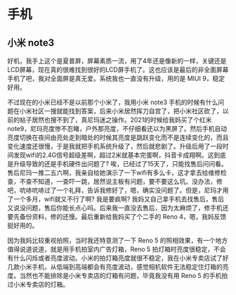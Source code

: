 # 手机

## 小米 note3
好机，我手上这个是夏普屏，屏幕素质一流，用了4年还是像新的一样，关键还是LCD屏幕，现在真的很难找到很好的LCD屏手机了。这也应该是最后的非全面屏幕手机了吧，我对全面屏是真无爱。系统我也一直没有升级，用的是 MIUI 9，稳定好用。

不过现在的小米已经不是以前那个小米了，我用小米 note3 手机的时候有什么问题在小米社区一搜就能找到答案，后来小米居然挥刀自宫了，把小米社区砍了，以前的帖子居然也搜不到了，真尼玛迷之操作。2021的时候给我妈买了个红米note9，尼玛亮度惨不忍睹，户外那亮度，不仔细看还以为黑屏了。然后手机自动亮度切换在夜间由亮处走到暗处的时候其亮度是跳跃变化而不是连续变化的，而且变化速度还很慢，于是我就把手机系统升级了，然后就悲剧了。升级后用了一段时间发现wifi的2.4G信号超级差啊，超过2米就基本完蛋啊，抖音卡成翔啊。这到底是升级导致的还是手机硬件出问题了? 唉，已经过了15天了，只能找售后问问看。售后尼玛一推二五六啊，我亲自给她演示了一下wifi有多么卡，这才拿去给维修检查，不查不知道，一查吓一跳，居然说主板有问题，要不要这么坑。没办法，修吧，吭哧吭哧过了一个礼拜，告诉我修好了，嗯，确实没问题了。但是，尼玛才用了一个多月，wifi就又不行了啊? 我是要疯啊? 我妈又自己拿手机去找售后，售后又说没问题，售后你能长点心吗。后来我一直没去售后，因为太麻烦了，修手机还要先备份资料，修的还慢。最后重新给我妈买了个二手的 Reno 4，嗯，我妈反馈挺好用的。

因为我妈比较重视拍照，当时我还特意测了一下 Reno 5 的照相效果，有一个地方值得说道说道，就是用手机拍室内广告灯箱，Reno 5 拍灯箱时亮度很稳定，不会有什么闪烁或者亮度波动。小米的拍灯箱亮度就很不稳定，我在小米专卖店试了好几款小米手机，从低端到高端都会有亮度波动，感觉相机软件无法稳定住灯箱的亮度。当然也不能排除是小米专卖店的灯箱有问题，毕竟我没有用 Reno 5 的手机拍过小米专卖店的灯箱。